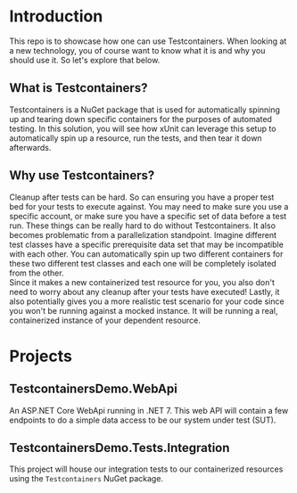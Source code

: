 # Introduction
This repo is to showcase how one can use Testcontainers. When looking at a new technology, you of course want to know what it is and why you should use it. So let's explore that below.

## What is Testcontainers?

Testcontainers is a NuGet package that is used for automatically spinning up and tearing down specific containers for the purposes of automated testing.
In this solution, you will see how xUnit can leverage this setup to automatically spin up a resource, run the tests, and then tear it down afterwards.

## Why use Testcontainers?

Cleanup after tests can be hard. So can ensuring you have a proper test bed for your tests to execute against.
You may need to make sure you use a specific account, or make sure you have a specific set of data before a test run.
These things can be really hard to do without Testcontainers. It also becomes problematic from a parallelization standpoint.
Imagine different test classes have a specific prerequisite data set that may be incompatible with each other.
You can automatically spin up two different containers for these two different test classes and each one will be completely isolated from the other.  
Since it makes a new containerized test resource for you, you also don't need to worry about any cleanup after your tests have executed!
Lastly, it also potentially gives you a more realistic test scenario for your code since you won't be running against a mocked instance.
It will be running a real, containerized instance of your dependent resource.

# Projects

## TestcontainersDemo.WebApi
An ASP.NET Core WebApi running in .NET 7. This web API will contain a few endpoints to do a simple data access to be our system under test (SUT).

## TestcontainersDemo.Tests.Integration
This project will house our integration tests to our containerized resources using the `Testcontainers` NuGet package.